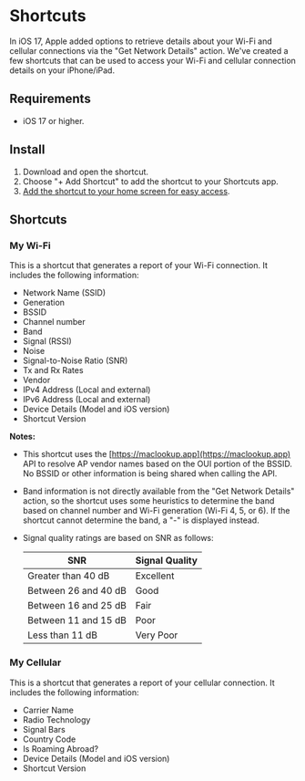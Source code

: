 # Shortcuts

In iOS 17, Apple added options to retrieve details about your Wi-Fi and cellular connections via the "Get Network Details" action. We've created a few shortcuts that can be used to access your Wi-Fi and cellular connection details on your iPhone/iPad.

## Requirements

* iOS 17 or higher.

## Install

1. Download and open the shortcut.
2. Choose "+ Add Shortcut" to add the shortcut to your Shortcuts app.
3. [Add the shortcut to your home screen for easy access](https://support.apple.com/guide/shortcuts/add-a-shortcut-to-the-home-screen-apd735880972/ios).

## Shortcuts
### My Wi-Fi

This is a shortcut that generates a report of your Wi-Fi connection. It includes the following information:

* Network Name (SSID)
* Generation
* BSSID
* Channel number
* Band
* Signal (RSSI)
* Noise
* Signal-to-Noise Ratio (SNR)
* Tx and Rx Rates
* Vendor
* IPv4 Address (Local and external)
* IPv6 Address (Local and external)
* Device Details (Model and iOS version)
* Shortcut Version

**Notes:** 
* This shortcut uses the [https://maclookup.app](https://maclookup.app) API to resolve AP vendor names based on the OUI portion of the BSSID. No BSSID or other information is being shared when calling the API.
* Band information is not directly available from the "Get Network Details" action, so the shortcut uses some heuristics to determine the band based on channel number and Wi-Fi generation (Wi-Fi 4, 5, or 6). If the shortcut cannot determine the band, a "-" is displayed instead.
* Signal quality ratings are based on SNR as follows:

  SNR | Signal Quality
  --- | ---
  Greater than 40 dB   | Excellent
  Between 26 and 40 dB | Good
  Between 16 and 25 dB | Fair
  Between 11 and 15 dB | Poor
  Less than 11 dB      | Very Poor 

### My Cellular

This is a shortcut that generates a report of your cellular connection. It includes the following information:

* Carrier Name
* Radio Technology
* Signal Bars
* Country Code
* Is Roaming Abroad?
* Device Details (Model and iOS version)
* Shortcut Version
